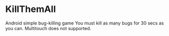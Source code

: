 # KillThemAll
Android simple bug-killing game
You must kill as many bugs for 30 secs as you can.
Multitouch does not supported.
